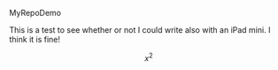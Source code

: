 MyRepoDemo

This is a test to see whether or not I could write also with an iPad mini. I think it is fine!

$$x^2$$


